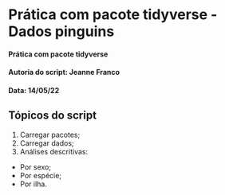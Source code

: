 # Prática com pacote tidyverse - Dados pinguins

#### Prática com pacote tidyverse
#### Autoria do script: Jeanne Franco
#### Data: 14/05/22

## Tópicos do script

1. Carregar pacotes;
2. Carregar dados;
3. Análises descritivas:
- Por sexo;
- Por espécie;
- Por ilha.

